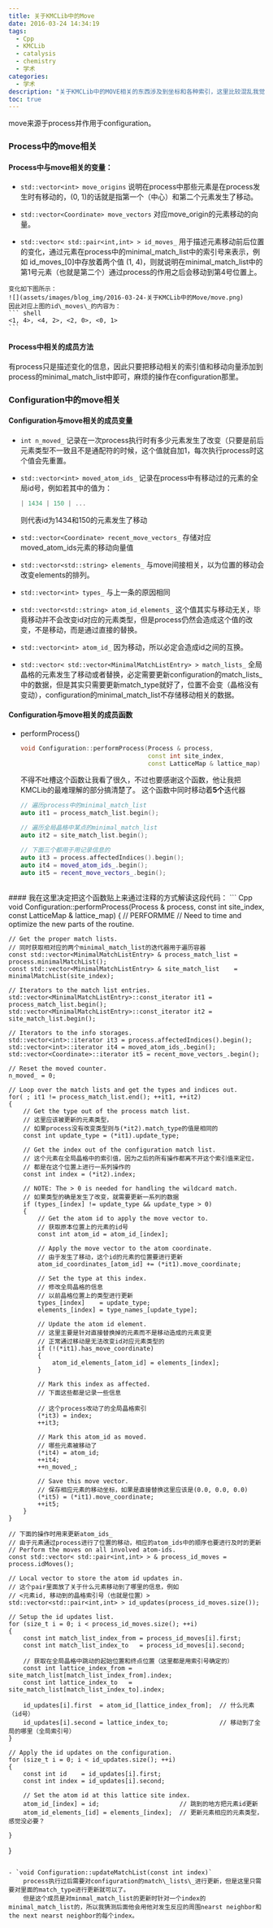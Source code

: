 ```yaml
---
title: 关于KMCLib中的Move
date: 2016-03-24 14:34:19
tags:
  - Cpp
  - KMCLib
  - catalysis
  - chemistry
  - 学术
categories:
  - 学术
description: "关于KMCLib中的MOVE相关的东西涉及到坐标和各种索引，这里比较混乱我觉得还是有必要梳理下。"
toc: true
---
```

move来源于process并作用于configuration。

### Process中的move相关
#### Process中与move相关的变量：
- `std::vector<int> move_origins`
    说明在process中那些元素是在process发生时有移动的，(0, 1)的话就是指第一个（中心）和第二个元素发生了移动。

- `std::vector<Coordinate> move_vectors`
    对应move_origin的元素移动的向量。

- `std::vector< std::pair<int,int> > id_moves_`
    用于描述元素移动前后位置的变化，通过元素在process中的minimal_match_list中的索引号来表示，例如
    id\_moves\_[0]中存放着两个值 (1, 4)，则就说明在minimal_match_list中的第1号元素（也就是第二个）通过process的作用之后会移动到第4号位置上。
<!-- more -->
    变化如下图所示：
    ![](assets/images/blog_img/2016-03-24-关于KMCLib中的Move/move.png)
    因此对应上图的id\_moves\_的内容为：
    ``` shell
    <1, 4>, <4, 2>, <2, 0>, <0, 1>
    ```

#### Process中相关的成员方法
有process只是描述变化的信息，因此只要把移动相关的索引值和移动向量添加到process的minimal_match_list中即可，麻烦的操作在configuration那里。

### Configuration中的move相关
#### Configuration与move相关的成员变量
- `int n_moved_`
    记录在一次process执行时有多少元素发生了改变（只要是前后元素类型不一致且不是通配符的时候，这个值就自加1，每次执行process时这个值会先重置。

- `std::vector<int> moved_atom_ids_`
    记录在process中有移动过的元素的全局id号，例如若其中的值为：
    ``` Cpp
    | 1434 | 150 | ...
    ```
    则代表id为1434和150的元素发生了移动

- `std::vector<Coordinate> recent_move_vectors_`
    存储对应moved\_atom\_ids元素的移动向量值

- `std::vector<std::string> elements_`
    与move间接相关，以为位置的移动会改变elements的排列。

- `std::vector<int> types_`
    与上一条的原因相同

- `std::vector<std::string> atom_id_elements_`
    这个值其实与移动无关，毕竟移动并不会改变id对应的元素类型，但是process仍然会造成这个值的改变，不是移动，而是通过直接的替换。

- `std::vector<int> atom_id_`
    因为移动，所以必定会造成id之间的互换。

- `std::vector< std::vector<MinimalMatchListEntry> > match_lists_`
    全局晶格的元素发生了移动或者替换，必定需要更新configuration的match\_lists\_中的数据，但是其实只需要更新match_type就好了，位置不会变（晶格没有变动），configuration的minimal\_match\_list不存储移动相关的数据。

#### Configuration与move相关的成员函数
- performProcess()
    ``` Cpp
    void Configuration::performProcess(Process & process,
                                       const int site_index,
                                       const LatticeMap & lattice_map)
    ```

    不得不吐槽这个函数让我看了很久，不过也要感谢这个函数，他让我把KMCLib的最难理解的部分搞清楚了。
    这个函数中同时移动着**5个**迭代器
    ``` Cpp
    // 遍历process中的minimal_match_list
    auto it1 = process_match_list.begin();

    // 遍历全局晶格中某点的minimal_match_list
    auto it2 = site_match_list.begin();

    // 下面三个都用于用记录信息的
    auto it3 = process.affectedIndices().begin();
    auto it4 = moved_atom_ids_.begin();
    auto it5 = recent_move_vectors_.begin();
    ```

<br>
#### 我在这里决定把这个函数贴上来通过注释的方式解读这段代码：
``` Cpp
void Configuration::performProcess(Process & process,
                                   const int site_index,
                                   const LatticeMap & lattice_map)
{
    // PERFORMME
    // Need to time and optimize the new parts of the routine.

    // Get the proper match lists.
    // 同时获取相对应的两个minimal_match_list的迭代器用于遍历容器
    const std::vector<MinimalMatchListEntry> & process_match_list = process.minimalMatchList();
    const std::vector<MinimalMatchListEntry> & site_match_list    = minimalMatchList(site_index);

    // Iterators to the match list entries.
    std::vector<MinimalMatchListEntry>::const_iterator it1 = process_match_list.begin();
    std::vector<MinimalMatchListEntry>::const_iterator it2 = site_match_list.begin();

    // Iterators to the info storages.
    std::vector<int>::iterator it3 = process.affectedIndices().begin();
    std::vector<int>::iterator it4 = moved_atom_ids_.begin();
    std::vector<Coordinate>::iterator it5 = recent_move_vectors_.begin();

    // Reset the moved counter.
    n_moved_ = 0;

    // Loop over the match lists and get the types and indices out.
    for( ; it1 != process_match_list.end(); ++it1, ++it2)
    {
        // Get the type out of the process match list.
        // 这里应该被更新的元素类型，
        // 如果process没有改变类型则与(*it2).match_type的值是相同的
        const int update_type = (*it1).update_type;

        // Get the index out of the configuration match list.
        // 这个元素在全局晶格中的索引值，因为之后的所有操作都离不开这个索引值来定位，
        // 都是在这个位置上进行一系列操作的
        const int index = (*it2).index;

        // NOTE: The > 0 is needed for handling the wildcard match.
        // 如果类型的确是发生了改变，就需要更新一系列的数据
        if (types_[index] != update_type && update_type > 0)
        {
            // Get the atom id to apply the move vector to.
            // 获取原本位置上的元素的id号
            const int atom_id = atom_id_[index];

            // Apply the move vector to the atom coordinate.
            // 由于发生了移动，这个id的元素的位置要进行更新
            atom_id_coordinates_[atom_id] += (*it1).move_coordinate;

            // Set the type at this index.
            // 修改全局晶格的信息
            // 以前晶格位置上的类型进行更新
            types_[index]    = update_type;  
            elements_[index] = type_names_[update_type];

            // Update the atom id element.
            // 这里主要是针对直接替换掉的元素而不是移动造成的元素变更
            // 正常通过移动是无法改变id对应元素类型的
            if (!(*it1).has_move_coordinate)
            {
                atom_id_elements_[atom_id] = elements_[index];
            }

            // Mark this index as affected.
            // 下面这些都是记录一些信息

            // 这个process改动了的全局晶格索引
            (*it3) = index;
            ++it3;

            // Mark this atom_id as moved.
            // 哪些元素被移动了
            (*it4) = atom_id;
            ++it4;
            ++n_moved_;

            // Save this move vector.
            // 保存相应元素的移动坐标，如果是直接替换这里应该是(0.0, 0.0, 0.0)
            (*it5) = (*it1).move_coordinate;
            ++it5;
        }
    }

    // 下面的操作时用来更新atom_ids_
    // 由于元素通过process进行了位置的移动，相应的atom_ids中的顺序也要进行及时的更新
    // Perform the moves on all involved atom-ids.
    const std::vector< std::pair<int,int> > & process_id_moves = process.idMoves();

    // Local vector to store the atom id updates in.
    // 这个pair里面放了关于什么元素移动到了哪里的信息，例如
    // <元素id, 移动到的晶格索引号（也就是位置）>
    std::vector<std::pair<int,int> > id_updates(process_id_moves.size());

    // Setup the id updates list.
    for (size_t i = 0; i < process_id_moves.size(); ++i)
    {
        const int match_list_index_from = process_id_moves[i].first;
        const int match_list_index_to   = process_id_moves[i].second;

        // 获取在全局晶格中跳动的起始位置和终点位置（这里都是用索引号确定的）
        const int lattice_index_from = site_match_list[match_list_index_from].index;
        const int lattice_index_to   = site_match_list[match_list_index_to].index;

        id_updates[i].first  = atom_id_[lattice_index_from];  // 什么元素（id号）
        id_updates[i].second = lattice_index_to;              // 移动到了全局的哪里（全局索引号）
    }

    // Apply the id updates on the configuration.
    for (size_t i = 0; i < id_updates.size(); ++i)
    {
        const int id    = id_updates[i].first;
        const int index = id_updates[i].second;

        // Set the atom id at this lattice site index.
        atom_id_[index] = id;                      // 跳到的地方把元素id更新
        atom_id_elements_[id] = elements_[index];  // 更新元素相应的元素类型，感觉没必要？

    }
}
```

- `void Configuration::updateMatchList(const int index)`
    process执行过后需要对configuration的match\_lists\_进行更新，但是这里只需要对里面的match_type进行更新就可以了。
    但是这个成员是对minmal_match_list的更新时针对一个index的minimal_match_list的，所以我猜测后面他会用他对发生反应的周围nearst neighbor和the next nearst neighbor的每个index。
